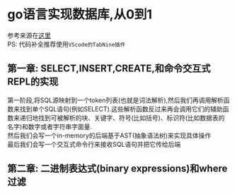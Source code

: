 # go语言实现数据库,从0到1

参考来源在[这里](https://notes.eatonphil.com/database-basics.html) </br>
PS: 代码补全推荐使用`VScode的TabNine插件`

## 第一章: SELECT,INSERT,CREATE,和命令交互式REPL的实现

第一阶段,将SQL源映射到一个token列表(也就是词法解析),然后我们再调用解析函数来找到单个SQL语句(例如SELECT).这些解析函数反过来再会调用它们的辅助函数来递归地找到可被解析的块、关键字、符号(比如括号)、标识符(比如数据表的名字)和数字或者字符串字面量.</br>
然后我们会写一个in-memory的后端基于AST(抽象语法树)来实现具体操作</br>
最后我们会写一个交互式命令行来接收SQL语句并把它传给后端

## 第二章: 二进制表达式(binary expressions)和where过滤

